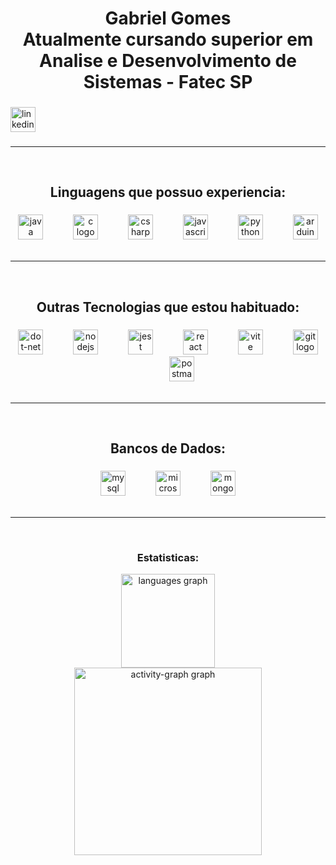 <h1 align="center">Gabriel Gomes<br>Atualmente cursando superior em Analise e Desenvolvimento de Sistemas - Fatec SP</h1>

###

<div align="left">
  <a href="https://www.linkedin.com/in/gabriel-gomes-da-cruz-a967a22b0/" target="_blank">
  <img src="https://img.shields.io/badge/LinkedIn-0A66C2?logo=linkedin&logoColor=white&style=for-the-badge" height="40" alt="linkedin logo"  />
  </a>
</div>


###
<hr>
<br>
<h2 align="center">Linguagens que possuo experiencia:</h2>

###

<div align="center">
  <img src="https://cdn.jsdelivr.net/gh/devicons/devicon/icons/java/java-original.svg" height="40" alt="java logo"  />
  <img width="40" />
  <img src="https://cdn.jsdelivr.net/gh/devicons/devicon/icons/c/c-original.svg" height="40" alt="c logo"  />
  <img width="40" />
  <img src="https://cdn.jsdelivr.net/gh/devicons/devicon/icons/csharp/csharp-original.svg" height="40" alt="csharp logo"  />
  <img width="40" />
  <img src="https://cdn.jsdelivr.net/gh/devicons/devicon/icons/javascript/javascript-original.svg" height="40" alt="javascript logo"  />
  <img width="40" />
  <img src="https://cdn.jsdelivr.net/gh/devicons/devicon/icons/python/python-original.svg" height="40" alt="python logo"  />
  <img width="40" />
  <img src="https://cdn.jsdelivr.net/gh/devicons/devicon/icons/arduino/arduino-original.svg" height="40" alt="arduino logo"  />
</div>
<br>

<hr>
<br>
<h2 align="center">Outras Tecnologias que estou habituado:</h2>

###

<div align="center">
  <img src="https://cdn.simpleicons.org/dotnet/512BD4" height="40" alt="dot-net logo"  />
  <img width="40" />
  <img src="https://cdn.simpleicons.org/nodedotjs/339933" height="40" alt="nodejs logo"  />
  <img width="40" />
  <img src="https://skillicons.dev/icons?i=jest" height="40" alt="jest logo"  />
  <img width="40" />
  <img src="https://cdn.jsdelivr.net/gh/devicons/devicon/icons/react/react-original.svg" height="40" alt="react logo"  />
  <img width="40" />
  <img src="https://skillicons.dev/icons?i=vite" height="40" alt="vite logo"  />
  <img width="40" />
  <img src="https://cdn.simpleicons.org/git/F05032" height="40" alt="git logo"  />
  <img width="40" />
  <img src="https://skillicons.dev/icons?i=postman" height="40" alt="postman logo"  />
</div>
<br>
<hr>
<br>

<h2 align="center">Bancos de Dados:</h2>

###

<div align="center">
  <img src="https://cdn.jsdelivr.net/gh/devicons/devicon/icons/mysql/mysql-original.svg" height="40" alt="mysql logo"  />
  <img width="40" />
  <img src="https://cdn.jsdelivr.net/gh/devicons/devicon/icons/microsoftsqlserver/microsoftsqlserver-plain.svg" height="40" alt="microsoftsqlserver logo"  />
  <img width="40" />
  <img src="https://cdn.jsdelivr.net/gh/devicons/devicon/icons/mongodb/mongodb-original.svg" height="40" alt="mongodb logo"  />
</div>


<br>

<hr>
<br>
<h3 align="center">Estatisticas:</h3>



<div align="center">
  <img src="https://github-readme-stats.vercel.app/api/top-langs?username=gabrielg-cruz&locale=en&hide_title=false&layout=compact&card_width=320&langs_count=5&theme=github_dark&hide_border=true&order=2" height="150" alt="languages graph"  />
</div>


<div align="center">
  <img src="https://github-readme-activity-graph.vercel.app/graph?username=gabrielg-cruz&radius=16&theme=github-dark&area=true&order=5&hide_border=true&hide_title=true" height="300" alt="activity-graph graph"  />
</div>

###
